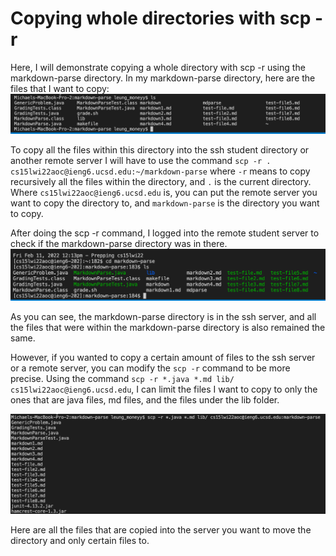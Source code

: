 # Copying whole directories with scp -r

Here, I will demonstrate copying a whole directory with scp -r using the markdown-parse directory. In my markdown-parse directory, here are the files that I want to copy: 
![image](markdown-parse-files.png)

To copy all the files within this directory into the ssh student directory or another remote server I will have to use the command 
`scp -r . cs15lwi22aoc@ieng6.ucsd.edu:~/markdown-parse` 
where `-r` means to copy recursively all the files within the directory, and `.` is the current directory. Where `cs15lwi22aoc@ieng6.ucsd.edu` is, you can put the remote server you want to copy the directory to, and `markdown-parse` is the directory you want to copy. 

After doing the scp -r command, I logged into the remote student server to check if the markdown-parse directory was in there. 
![image](markdown-parse-ssh.png)

As you can see, the markdown-parse directory is in the ssh server, and all the files that were within the markdown-parse directory is also remained the same. 

However, if you wanted to copy a certain amount of files to the ssh server or a remote server, you can modify the  `scp -r` command to be more precise. 
Using the command  `scp -r *.java *.md lib/ cs15lwi22aoc@ieng6.ucsd.edu`, I can limit the files I want to copy to only the ones that are java files, md files, and the files under the lib folder. 

![image](more-precise.png)

Here are all the files that are copied into the server you want to move the directory and only certain files to. 


